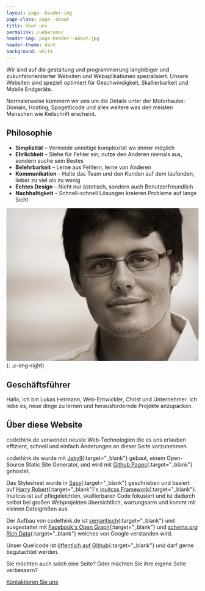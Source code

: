 ```yaml
---
layout: page--header-img
page-class: page--about
title: Über uns
permalink: /ueberuns/
header-img: page-header--about.jpg
header-theme: dark
background: white
---
```


Wir sind auf die gestaltung und programmierung langlebiger und zukunfstorientierter Websiten und Webaplikationen spezialisiert. Unsere Websiten sind speziell optimiert für Geschwindigkeit, Skallierbarkeit und Mobile Endgeräte.

Normalerweise kümmern wir uns um die Details unter der Motorhaube: Domain, Hosting, Spagetticode und alles weitere was den meisten Menschen wie Keilschrift erscheint.

## Philosophie

- **Simplizität** – Vermeide unnötige komplexität wo immer möglich
- **Ehrlichkeit** – Stehe für Fehler ein; nutze den Anderen niemals aus, sondern suche sein Bestes
- **Belehrbarkeit** – Lerne aus Fehlern, lerne von Anderen
- **Kommunikation** – Halte das Team und den Kunden auf dem laufenden, lieber zu viel als zu wenig
- **Echtes Design** – Nicht nur ästetisch, sondern auch Benutzerfreundlich
- **Nachhaltigkeit** – Schnell-schnell Lösungen kreieren Probleme auf lange Sicht

![Portrait von Lukas Hermann](/img/about-lukas-hermann.jpg){: .c-img-right}

## Geschäftsführer

Hallo, ich bin Lukas Hermann, Web-Entwickler, Christ und Unternehmer. Ich liebe es, neue dinge zu lernen und herausfordernde Projekte anzupacken.

<a class="u-ic-link" href="https://de.linkedin.com/in/lukas-hermann" title="LinkedIn" target="_blank"><span class="ic-linkedin"></span></a>
<a class="u-ic-link" href="https://www.xing.com/profile/Lukas_Hermann8" title="Xing" target="_blank"><span class="ic-xing"></span></a>
<a class="u-ic-link" href="https://github.com/lhermann" title="Github" target="_blank"><span class="ic-github"></span></a>
<a class="u-ic-link" href="mailto:lukas@codethink.de" title="E-Mail"><span class="ic-mail"></span></a>

<div class="u-clearfix"></div>

## Über diese Website

codethink.de verwendet neuste Web-Technologien die es uns erlauben effizient, schnell und einfach Änderungen an dieser Seite vorzunehmen.

codethink.de wurde mit [Jekyll][1]{:target="_blank"} gebaut, einem Open-Source Static Site Generator, und wird mit [Github Pages][2]{:target="_blank"} gehostet.

Das Stylesheet wurde in [Sass][3]{:target="_blank"} geschrieben und basiert auf [Harry Robert][4]{:target="_blank"}'s [inuitcss Framework][5]{:target="_blank"}. Inuitcss ist auf pflegeleichten, skallierbaren Code fokusiert und ist dadurch selbst bei großen Webprojekten übersichtlich, wartungsarm und kommt mit kleinen Dateigrößen aus.

Der Aufbau von codethink.de ist [semantisch][6]{:target="_blank"} und ausgestattet mit [Facebook's Open Graph][7]{:target="_blank"} und [schema.org Rich Data][8]{:target="_blank"} welches von Google verstanden wird.

Unser Quellcode ist [öffentlich auf Github][9]{:target="_blank"} und darf gerne begutachtet werden.

Sie möchten auch solch eine Seite? Oder mächten Sie ihre eigene Seite verbessern?

<a class="c-btn c-btn--primary" href="mailto:lukas@codethink.de?subject=Zusammenarbeit">Kontaktieren Sie uns</a>

[1]: https://jekyllrb.com
[2]: https://pages.github.com
[3]: http://sass-lang.com
[4]: http://csswizardry.com
[5]: https://github.com/inuitcss/inuitcss
[6]: https://en.wikipedia.org/wiki/Semantic_HTML
[7]: https://developers.facebook.com/docs/sharing/opengraph
[8]: http://schema.org
[9]: https://github.com/codethinkde/codethinkde.github.io
